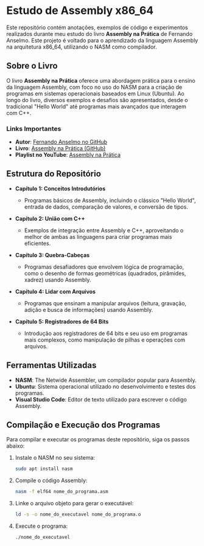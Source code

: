 # Estudo de Assembly x86_64

Este repositório contém anotações, exemplos de código e experimentos realizados durante meu estudo do livro **Assembly na Prática** de Fernando Anselmo. Este projeto é voltado para o aprendizado da linguagem Assembly na arquitetura x86_64, utilizando o NASM como compilador.

## Sobre o Livro

O livro **Assembly na Prática** oferece uma abordagem prática para o ensino da linguagem Assembly, com foco no uso do NASM para a criação de programas em sistemas operacionais baseados em Linux (Ubuntu). Ao longo do livro, diversos exemplos e desafios são apresentados, desde o tradicional "Hello World" até programas mais avançados que interagem com C++.

### Links Importantes

- **Autor**: [Fernando Anselmo no GitHub](https://github.com/fernandoans)
- **Livro**: [Assembly na Prática (GitHub)](https://github.com/fernandoans/publicacoes/tree/master/LivroAsm)
- **Playlist no YouTube**: [Assembly na Prática](https://www.youtube.com/playlist?list=PLxTkH01AauxRm0LFLlOA9RR5O6hBLqBtC)

## Estrutura do Repositório

- **Capítulo 1: Conceitos Introdutórios**
  - Programas básicos de Assembly, incluindo o clássico "Hello World", entrada de dados, comparação de valores, e conversão de tipos.
  
- **Capítulo 2: União com C++**
  - Exemplos de integração entre Assembly e C++, aproveitando o melhor de ambas as linguagens para criar programas mais eficientes.
  
- **Capítulo 3: Quebra-Cabeças**
  - Programas desafiadores que envolvem lógica de programação, como o desenho de formas geométricas (quadrados, pirâmides, xadrez) usando Assembly.

- **Capítulo 4: Lidar com Arquivos**
  - Programas que ensinam a manipular arquivos (leitura, gravação, adição e busca de informações) usando Assembly.

- **Capítulo 5: Registradores de 64 Bits**
  - Introdução aos registradores de 64 bits e seu uso em programas mais complexos, como manipulação de pilhas e operações com arquivos.

## Ferramentas Utilizadas

- **NASM**: The Netwide Assembler, um compilador popular para Assembly.
- **Ubuntu**: Sistema operacional utilizado no desenvolvimento e testes dos programas.
- **Visual Studio Code**: Editor de texto utilizado para escrever o código Assembly.
  
## Compilação e Execução dos Programas

Para compilar e executar os programas deste repositório, siga os passos abaixo:

1. Instale o NASM no seu sistema:
   ```bash
   sudo apt install nasm
   ```
2. Compile o código Assembly:
   ```bash
   nasm -f elf64 nome_do_programa.asm
   ```
3. Linke o arquivo objeto para gerar o executável:
   ```bash
   ld -s -o nome_do_executavel nome_do_programa.o
   ```
5. Execute o programa:
   ```bash
   ./nome_do_executavel
   ```
